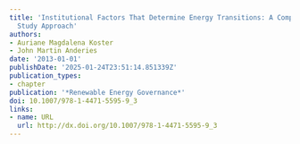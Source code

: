 ```yaml
---
title: 'Institutional Factors That Determine Energy Transitions: A Comparative Case
  Study Approach'
authors:
- Auriane Magdalena Koster
- John Martin Anderies
date: '2013-01-01'
publishDate: '2025-01-24T23:51:14.851339Z'
publication_types:
- chapter
publication: '*Renewable Energy Governance*'
doi: 10.1007/978-1-4471-5595-9_3
links:
- name: URL
  url: http://dx.doi.org/10.1007/978-1-4471-5595-9_3
---
```

